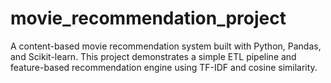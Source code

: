 # movie_recommendation_project
A content-based movie recommendation system built with Python, Pandas, and Scikit-learn. This project demonstrates a simple ETL pipeline and feature-based recommendation engine using TF-IDF and cosine similarity.
